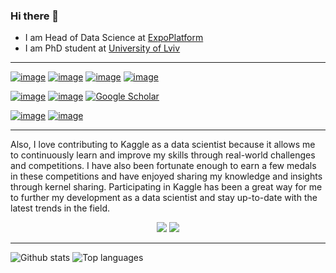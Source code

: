 ### Hi there 👋

- I am Head of Data Science at [ExpoPlatform](https://expoplatform.com/)
- I am PhD student at [University of Lviv](https://lnu.edu.ua/en/)

---

[![image](https://img.shields.io/badge/LinkedIn-0077B5?style=for-the-badge&logo=linkedin&logoColor=white)](https://www.linkedin.com/in/kosovan-oleksandr/)
[![image](https://img.shields.io/badge/GitHub-100000?style=for-the-badge&logo=github&logoColor=white)](https://github.com/OleksandrKosovan)
[![image](https://img.shields.io/badge/Kaggle-20BEFF?style=for-the-badge&logo=Kaggle&logoColor=white)](https://www.kaggle.com/kosovanolexandr)
[![image](https://img.shields.io/badge/Medium-12100E?style=for-the-badge&logo=medium&logoColor=white)](https://medium.com/@oleksandr.kosovan)

[![image](https://img.shields.io/badge/orcid-A6CE39?style=for-the-badge&logo=orcid&logoColor=white)](https://orcid.org/0000-0002-9790-713X)
[![image](https://img.shields.io/badge/Research_Gate-00CCBB.svg?&style=for-the-badge&logo=ResearchGate&logoColor=white)](https://www.researchgate.net/profile/Oleksandr-Kosovan)
[![Google Scholar](https://img.shields.io/badge/Google%20Scholar-4285F4?style=for-the-badge&logo=google-scholar&logoColor=white)](https://scholar.google.com/citations?user=CvOs8wQAAAAJ&hl=uk)

[![image](https://img.shields.io/badge/Goodreads-372213?style=for-the-badge&logo=goodreads&logoColor=white)](https://www.goodreads.com/user/show/108442429)
[![image](https://img.shields.io/badge/-Behance-blue?style=for-the-badge&logo=behance&logoColor=white)](https://www.behance.net/sanyakosov6dbe)

---

Also, I love contributing to Kaggle as a data scientist because it allows me to continuously learn and improve my skills through real-world challenges and competitions. I have also been fortunate enough to earn a few medals in these competitions and have enjoyed sharing my knowledge and insights through kernel sharing. Participating in Kaggle has been a great way for me to further my development as a data scientist and stay up-to-date with the latest trends in the field.

<p align="center">
  <img src="https://road-to-kaggle-grandmaster.vercel.app/api/badges/kosovanolexandr/competition/light" />
<!--   <img src="https://road-to-kaggle-grandmaster.vercel.app/api/badges/kosovanolexandr/dataset/light" /> -->
  <img src="https://road-to-kaggle-grandmaster.vercel.app/api/badges/kosovanolexandr/notebook/light" />
<!--   <img src="https://road-to-kaggle-grandmaster.vercel.app/api/badges/kosovanolexandr/discussion/light" /> -->
</p>

---

![Github stats](https://github-readme-stats.vercel.app/api?username=OleksandrKosovan)
![Top languages](https://github-readme-stats.vercel.app/api/top-langs/?username=OleksandrKosovan&hide=html,TSQL,JavaScript,PostScript,SCSS,CSS,Less&layout=compact&langs_count=10)
 
 
